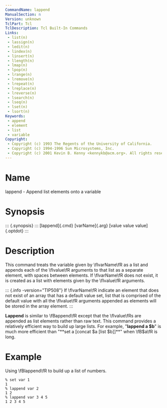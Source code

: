 ```yaml
---
CommandName: lappend
ManualSection: n
Version: unknown
TclPart: Tcl
TclDescription: Tcl Built-In Commands
Links:
 - list(n)
 - lassign(n)
 - ledit(n)
 - lindex(n)
 - linsert(n)
 - llength(n)
 - lmap(n)
 - lpop(n)
 - lrange(n)
 - lremove(n)
 - lrepeat(n)
 - lreplace(n)
 - lreverse(n)
 - lsearch(n)
 - lseq(n)
 - lset(n)
 - lsort(n)
Keywords:
 - append
 - element
 - list
 - variable
Copyright:
 - Copyright (c) 1993 The Regents of the University of California.
 - Copyright (c) 1994-1996 Sun Microsystems, Inc.
 - Copyright (c) 2001 Kevin B. Kenny <kennykb@acm.org>. All rights reserved.
---
```


# Name

lappend - Append list elements onto a variable

# Synopsis

::: {.synopsis} :::
[lappend]{.cmd} [varName]{.arg} [value value value]{.optdot}
:::

# Description

This command treats the variable given by \fIvarName\fR as a list and appends each of the \fIvalue\fR arguments to that list as a separate element, with spaces between elements. If \fIvarName\fR does not exist, it is created as a list with elements given by the \fIvalue\fR arguments.

::: {.info -version="TIP508"}
If \fIvarName\fR indicate an element that does not exist of an array that has a default value set, list that is comprised of the default value with all the \fIvalue\fR arguments appended as elements will be stored in the array element.
:::

**Lappend** is similar to \fBappend\fR except that the \fIvalue\fRs are appended as list elements rather than raw text. This command provides a relatively efficient way to build up large lists.  For example, "**lappend a $b**" is much more efficient than "**set a [concat $a [list $b]]**" when \fB$a\fR is long.

# Example

Using \fBlappend\fR to build up a list of numbers.

```
% set var 1
1
% lappend var 2
1 2
% lappend var 3 4 5
1 2 3 4 5
```

